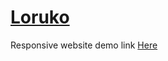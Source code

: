 # [Loruko](https://loruko.netlify.app/)
Responsive website demo link [Here](https://loruko.netlify.app/)
